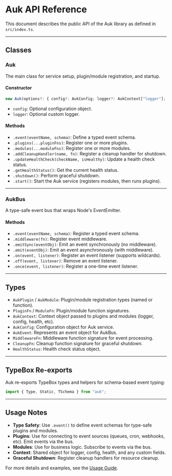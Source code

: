 # Auk API Reference

This document describes the public API of the Auk library as defined in `src/index.ts`.

---

## Classes

### Auk

The main class for service setup, plugin/module registration, and startup.

#### Constructor

```typescript
new Auk(options?: { config?: AukConfig; logger?: AukContext["logger"]; ... })
```

- `config`: Optional configuration object.
- `logger`: Optional custom logger.

#### Methods

- `.event(eventName, schema)`: Define a typed event schema.
- `.plugins(...pluginFns)`: Register one or more plugins.
- `.modules(...moduleFns)`: Register one or more modules.
- `.addCleanupHandler(name, fn)`: Register a cleanup handler for shutdown.
- `.updateHealthCheck(checkName, isHealthy)`: Update a health check status.
- `.getHealthStatus()`: Get the current health status.
- `.shutdown()`: Perform graceful shutdown.
- `.start()`: Start the Auk service (registers modules, then runs plugins).

---

### AukBus

A type-safe event bus that wraps Node's EventEmitter.

#### Methods

- `.event(eventName, schema)`: Register a typed event schema.
- `.middleware(fn)`: Register event middleware.
- `.emitSync(eventObj)`: Emit an event synchronously (no middleware).
- `.emit(eventObj)`: Emit an event asynchronously (with middleware).
- `.on(event, listener)`: Register an event listener (supports wildcards).
- `.off(event, listener)`: Remove an event listener.
- `.once(event, listener)`: Register a one-time event listener.

---

## Types

- `AukPlugin` / `AukModule`: Plugin/module registration types (named or function).
- `PluginFn` / `ModuleFn`: Plugin/module function signatures.
- `AukContext`: Context object passed to plugins and modules (logger, config, health, etc).
- `AukConfig`: Configuration object for Auk service.
- `AukEvent`: Represents an event object for AukBus.
- `MiddlewareFn`: Middleware function signature for event processing.
- `CleanupFn`: Cleanup function signature for graceful shutdown.
- `HealthStatus`: Health check status object.

---

## TypeBox Re-exports

Auk re-exports TypeBox types and helpers for schema-based event typing:

```typescript
import { Type, Static, TSchema } from "auk";
```

---

## Usage Notes

- **Type Safety**: Use `.event()` to define event schemas for type-safe plugins and modules.
- **Plugins**: Use for connecting to event sources (queues, cron, webhooks, etc). Emit events via the bus.
- **Modules**: Use for business logic. Subscribe to events via the bus.
- **Context**: Shared object for logger, config, health, and any custom fields.
- **Graceful Shutdown**: Register cleanup handlers for resource cleanup.

For more details and examples, see the [Usage Guide](../USAGE.md).
